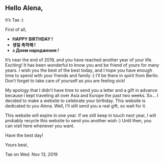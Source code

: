 ## Hello Alena,

It’s Tae :)

First of all,

* **HAPPY BIRTHDAY !**
* **생일 축하해 !**
* **з Днем народження !**

It’s near the end of 2019, and you have reached another year of your life. Exciting! It has been wonderful to know you and be friend of yours for many years. I wish you the best of the best today, and I hope you have enough time to spend with your friends and family :) I’ll be there in spirit from Berlin. Don’t forget to take care of yourself as you are feeling sick!

My apology that I didn’t have time to send you a letter and a gift in advance because I kept traveling all over Asia and Europe the past two weeks. So... I decided to make a website to celebrate your birthday. This website is dedicated to you Alena. Well, I’ll still send you a real gift, so wait for it.

This website will expire in one year. If we still keep in touch next year, I will probably recycle this website to send you another wish :) Until then, you can visit here whenever you want.

Have the best day!

Yours best,

Tae on Wed. Nov 13, 2019
